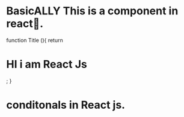 # BasicALLY This is a component in react📖.
 function Title (){
  return <h1>HI i am React Js</h1>;
  }

# conditonals in React js.